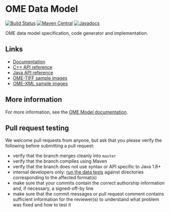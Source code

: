 # OME Data Model

[![Build Status](https://travis-ci.org/ome/ome-model.png)](http://travis-ci.org/ome/ome-model)
[![Maven Central](https://img.shields.io/maven-central/v/org.openmicroscopy/ome-xml.svg)](http://search.maven.org/#search%7Cgav%7C1%7Cg%3A%22org.openmicroscopy%22%20AND%20a%3A%22ome-xml%22)
[![Javadocs](http://javadoc.io/badge/org.openmicroscopy/ome-xml.svg)](http://javadoc.io/doc/org.openmicroscopy/ome-xml) 

OME data model specification, code generator and implementation.

Links
-----

- [Documentation](http://www.openmicroscopy.org/site/support/ome-model/)
- [C++ API reference](http://www.openmicroscopy.org/site/support/ome-files-cpp/ome-xml/api/html/namespaces.html)
- [Java API reference](http://javadoc.io/doc/org.openmicroscopy/ome-xml/)
- [OME-TIFF sample images](http://downloads.openmicroscopy.org/images/OME-TIFF/)
- [OME-XML sample images](http://downloads.openmicroscopy.org/images/OME-XML/)

More information
----------------

For more information, see the [OME Model documentation](http://www.openmicroscopy.org/site/support/ome-model/).

Pull request testing
--------------------

We welcome pull requests from anyone, but ask that you please verify the
following before submitting a pull request:

 * verify that the branch merges cleanly into ```master```
 * verify that the branch compiles using Maven
 * verify that the branch does not use syntax or API specific to Java 1.8+
 * internal developers only: [run the data
   tests](http://www.openmicroscopy.org/site/support/bio-formats/developers/commit-testing.html)
   against directories corresponding to the affected format(s)
 * make sure that your commits contain the correct authorship information and,
   if necessary, a signed-off-by line
 * make sure that the commit messages or pull request comment contains
   sufficient information for the reviewer(s) to understand what problem was
   fixed and how to test it
